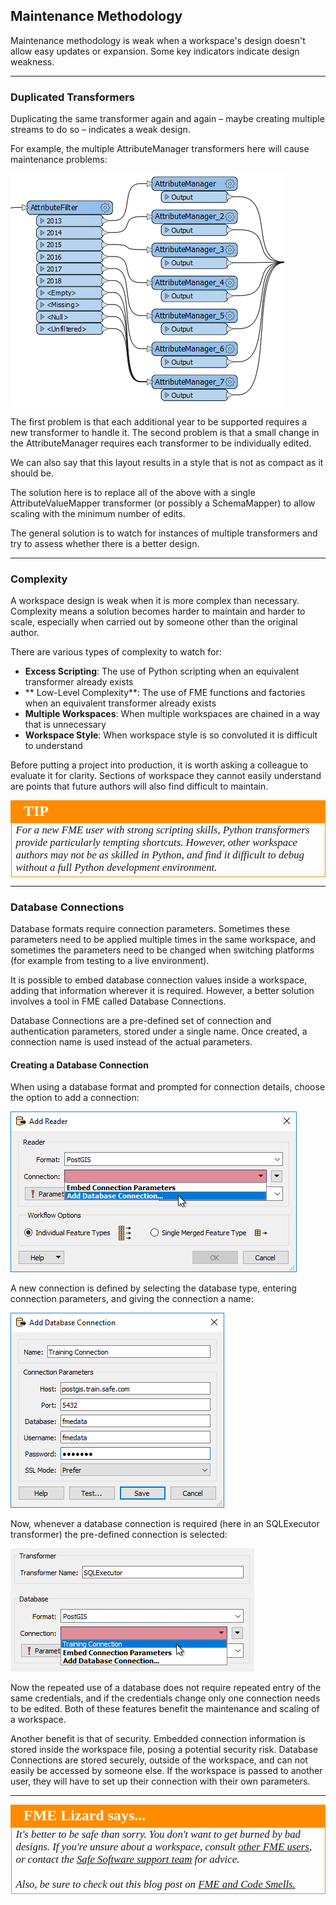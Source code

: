 ## Maintenance Methodology ##

Maintenance methodology is weak when a workspace's design doesn't allow easy updates or expansion. Some key indicators indicate design weakness.

---

### Duplicated Transformers ###
Duplicating the same transformer again and again – maybe creating multiple streams to do so – indicates a weak design.

For example, the multiple AttributeManager transformers here will cause maintenance problems:

![](./Images/Img5.024.DuplicatedTransformer.png)

The first problem is that each additional year to be supported requires a new transformer to handle it. The second problem is that a small change in the AttributeManager requires each transformer to be individually edited.

We can also say that this layout results in a style that is not as compact as it should be.

The solution here is to replace all of the above with a single AttributeValueMapper transformer (or possibly a SchemaMapper) to allow scaling with the minimum number of edits.

The general solution is to watch for instances of multiple transformers and try to assess whether there is a better design.

---

### Complexity ###
A workspace design is weak when it is more complex than necessary. Complexity means a solution becomes harder to maintain and harder to scale, especially when carried out by someone other than the original author.

There are various types of complexity to watch for:

- **Excess Scripting**: The use of Python scripting when an equivalent transformer already exists
- ** Low-Level Complexity**: The use of FME functions and factories when an equivalent transformer already exists
- **Multiple Workspaces**: When multiple workspaces are chained in a way that is unnecessary
- **Workspace Style**: When workspace style is so convoluted it is difficult to understand

Before putting a project into production, it is worth asking a colleague to evaluate it for clarity. Sections of workspace they cannot easily understand are points that future authors will also find difficult to maintain.

<!--Tip Section-->

<table style="border-spacing: 0px">
<tr>
<td style="vertical-align:middle;background-color:darkorange;border: 2px solid darkorange">
<i class="fa fa-info-circle fa-lg fa-pull-left fa-fw" style="color:white;padding-right: 12px;vertical-align:text-top"></i>
<span style="color:white;font-size:x-large;font-weight: bold;font-family:serif">TIP</span>
</td>
</tr>

<tr>
<td style="border: 1px solid darkorange">
<span style="font-family:serif; font-style:italic; font-size:larger">
For a new FME user with strong scripting skills, Python transformers provide particularly tempting shortcuts. However, other workspace authors may not be as skilled in Python, and find it difficult to debug without a full Python development environment.
</span>
</td>
</tr>
</table>

---

### Database Connections ###

Database formats require connection parameters. Sometimes these parameters need to be applied multiple times in the same workspace, and sometimes the parameters need to be changed when switching platforms (for example from testing to a live environment).

It is possible to embed database connection values inside a workspace, adding that information wherever it is required. However, a better solution involves a tool in FME called Database Connections.

Database Connections are a pre-defined set of connection and authentication parameters, stored under a single name. Once created, a connection name is used instead of the actual parameters.

#### Creating a Database Connection ####

When using a database format and prompted for connection details, choose the option to add a connection:

![](./Images/Img5.025.AddDatabaseConnection.png)

A new connection is defined by selecting the database type, entering connection parameters, and giving the connection a name:

![](./Images/Img5.026.AddDatabaseConnectionDialog.png)

Now, whenever a database connection is required (here in an SQLExecutor transformer) the pre-defined connection is selected:

![](./Images/Img5.027.UsingDatabaseConnection.png)

Now the repeated use of a database does not require repeated entry of the same credentials, and if the credentials change only one connection needs to be edited. Both of these features benefit the maintenance and scaling of a workspace.

Another benefit is that of security. Embedded connection information is stored inside the workspace file, posing a potential security risk. Database Connections are stored securely, outside of the workspace, and can not easily be accessed by someone else. If the workspace is passed to another user, they will have to set up their connection with their own parameters.

---

<!--Person X Says Section-->

<table style="border-spacing: 0px">
<tr>
<td style="vertical-align:middle;background-color:darkorange;border: 2px solid darkorange">
<i class="fa fa-quote-left fa-lg fa-pull-left fa-fw" style="color:white;padding-right: 12px;vertical-align:text-top"></i>
<span style="color:white;font-size:x-large;font-weight: bold;font-family:serif">FME Lizard says...</span>
</td>
</tr>

<tr>
<td style="border: 1px solid darkorange">
<span style="font-family:serif; font-style:italic; font-size:larger">
It's better to be safe than sorry. You don't want to get burned by bad designs. If you're unsure about a workspace, consult <a href="https://knowledge.safe.com/questions/index.html">other FME users</a>, or contact the <a href="http://www.safe.com/support">Safe Software support team</a> for advice.
<br><br>Also, be sure to check out this blog post on <a href="https://blog.safe.com/2015/06/fmeevangelist136/">FME and Code Smells.</a></span>
</td>
</tr>
</table>

